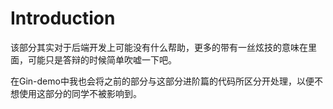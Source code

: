# Introduction

该部分其实对于后端开发上可能没有什么帮助，更多的带有一丝炫技的意味在里面，可能只是答辩的时候简单吹嘘一下吧。

在Gin-demo中我也会将之前的部分与这部分进阶篇的代码所区分开处理，以便不想使用这部分的同学不被影响到。
